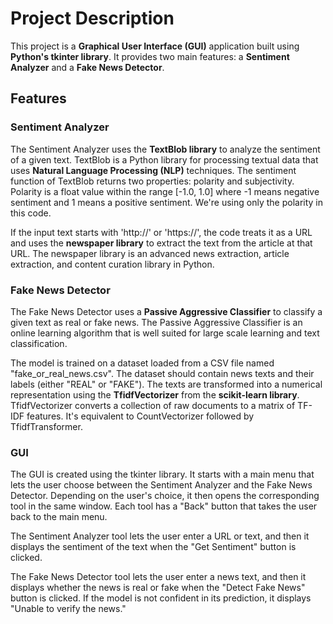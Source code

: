 # Project Description

This project is a **Graphical User Interface (GUI)** application built using **Python's tkinter library**. It provides two main features: a **Sentiment Analyzer** and a **Fake News Detector**.

## Features

### Sentiment Analyzer

The Sentiment Analyzer uses the **TextBlob library** to analyze the sentiment of a given text. TextBlob is a Python library for processing textual data that uses **Natural Language Processing (NLP)** techniques. The sentiment function of TextBlob returns two properties: polarity and subjectivity. Polarity is a float value within the range [-1.0, 1.0] where -1 means negative sentiment and 1 means a positive sentiment. We're using only the polarity in this code.

If the input text starts with 'http://' or 'https://', the code treats it as a URL and uses the **newspaper library** to extract the text from the article at that URL. The newspaper library is an advanced news extraction, article extraction, and content curation library in Python.

### Fake News Detector

The Fake News Detector uses a **Passive Aggressive Classifier** to classify a given text as real or fake news. The Passive Aggressive Classifier is an online learning algorithm that is well suited for large scale learning and text classification.

The model is trained on a dataset loaded from a CSV file named "fake_or_real_news.csv". The dataset should contain news texts and their labels (either "REAL" or "FAKE"). The texts are transformed into a numerical representation using the **TfidfVectorizer** from the **scikit-learn library**. TfidfVectorizer converts a collection of raw documents to a matrix of TF-IDF features. It's equivalent to CountVectorizer followed by TfidfTransformer.

### GUI

The GUI is created using the tkinter library. It starts with a main menu that lets the user choose between the Sentiment Analyzer and the Fake News Detector. Depending on the user's choice, it then opens the corresponding tool in the same window. Each tool has a "Back" button that takes the user back to the main menu.

The Sentiment Analyzer tool lets the user enter a URL or text, and then it displays the sentiment of the text when the "Get Sentiment" button is clicked.

The Fake News Detector tool lets the user enter a news text, and then it displays whether the news is real or fake when the "Detect Fake News" button is clicked. If the model is not confident in its prediction, it displays "Unable to verify the news."
